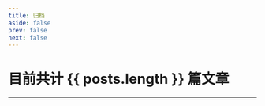 ```yaml
---
title: 归档
aside: false
prev: false
next: false
---
```


<script setup>
import { data as posts } from '/.vitepress/theme/data/posts.data'
</script>

# 目前共计 {{ posts.length }} 篇文章

---

<Timeline :posts />

